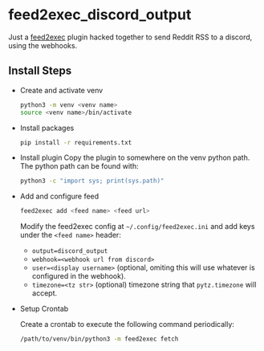 # feed2exec_discord_output

Just a [feed2exec](https://feed2exec.readthedocs.io/en/stable/) plugin hacked together to send Reddit RSS to a discord, using the webhooks.

## Install Steps

- Create and activate venv

  ```bash
  python3 -m venv <venv name>
  source <venv name>/bin/activate
  ```

- Install packages
  
  ```bash
  pip install -r requirements.txt
  ```

- Install plugin
  Copy the plugin to somewhere on the venv python path. The python path can be found with:

  ```bash
  python3 -c "import sys; print(sys.path)"
  ```

- Add and configure feed

  ```bash
  feed2exec add <feed name> <feed url>
  ```

  Modify the feed2exec config at ```~/.config/feed2exec.ini``` and add keys under the ```<feed name>``` header:
  
  - ```output=discord_output```
  - ```webhook=<webhook url from discord>``` 
  - ```user=<display username>``` (optional, omiting this will use whatever is configured in the webhook).
  - ```timezone=<tz str>``` (optional) timezone string that ```pytz.timezone``` will accept.

- Setup Crontab

  Create a crontab to execute the following command periodically:

  ```bash
  /path/to/venv/bin/python3 -m feed2exec fetch
  ```
